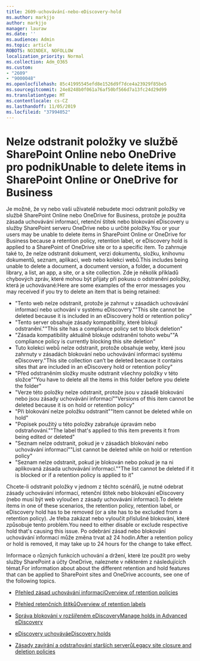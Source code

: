 ```yaml
---
title: 2609-uchovávání-nebo-eDiscovery-hold
ms.author: markjjo
author: markjjo
manager: lauraw
ms.date: ''
ms.audience: Admin
ms.topic: article
ROBOTS: NOINDEX, NOFOLLOW
localization_priority: Normal
ms.collection: Adm_O365
ms.custom:
- "2609"
- "9000048"
ms.openlocfilehash: 85c41995545efd8e1526d9f7dce4a23929f85be5
ms.sourcegitcommit: 24e8248b0f061a76af50bf566d7a13fc24d29d99
ms.translationtype: MT
ms.contentlocale: cs-CZ
ms.lasthandoff: 11/05/2019
ms.locfileid: "37994052"
---
```

# <a name="unable-to-delete-items-in-sharepoint-online-or-onedrive-for-business"></a><span data-ttu-id="03f6b-102">Nelze odstranit položky ve službě SharePoint Online nebo OneDrive pro podnik</span><span class="sxs-lookup"><span data-stu-id="03f6b-102">Unable to delete items in SharePoint Online or OneDrive for Business</span></span>

<span data-ttu-id="03f6b-103">Je možné, že vy nebo vaši uživatelé nebudete moci odstranit položky ve službě SharePoint Online nebo OneDrive for Business, protože je použita zásada uchovávání informací, retenční štítek nebo blokování eDiscovery u služby SharePoint serveru OneDrive nebo u určité položky.</span><span class="sxs-lookup"><span data-stu-id="03f6b-103">You or your users may be unable to delete items in SharePoint Online or OneDrive for Business because a retention policy, retention label, or eDiscovery hold is applied to a SharePoint of OneDrive site or to a specific item.</span></span> <span data-ttu-id="03f6b-104">To zahrnuje také to, že nelze odstranit dokument, verzi dokumentu, složku, knihovnu dokumentů, seznam, aplikaci, web nebo kolekci webů.</span><span class="sxs-lookup"><span data-stu-id="03f6b-104">This includes being unable to delete a document, a document version, a folder, a document library, a list, an app, a site, or a site collection.</span></span> <span data-ttu-id="03f6b-105">Zde je několik příkladů chybových zpráv, které mohou být přijaty při pokusu o odstranění položky, která je uchovávané:</span><span class="sxs-lookup"><span data-stu-id="03f6b-105">Here are some examples of the error messages you may received if you try to delete an item that is being retained:</span></span>

- <span data-ttu-id="03f6b-106">"Tento web nelze odstranit, protože je zahrnut v zásadách uchovávání informací nebo uchování v systému eDiscovery."</span><span class="sxs-lookup"><span data-stu-id="03f6b-106">"This site cannot be deleted because it is included in an eDiscovery hold or retention policy"</span></span>
- <span data-ttu-id="03f6b-107">"Tento server obsahuje zásady kompatibility, které blokují odstranění."</span><span class="sxs-lookup"><span data-stu-id="03f6b-107">"This site has a compliance policy set to block deletion"</span></span>
- <span data-ttu-id="03f6b-108">"Zásada kompatibility aktuálně blokuje odstranění tohoto webu"</span><span class="sxs-lookup"><span data-stu-id="03f6b-108">"A compliance policy is currently blocking this site deletion"</span></span>
- <span data-ttu-id="03f6b-109">Tuto kolekci webů nelze odstranit, protože obsahuje weby, které jsou zahrnuty v zásadách blokování nebo uchovávání informací systému eDiscovery.</span><span class="sxs-lookup"><span data-stu-id="03f6b-109">"This site collection can’t be deleted because it contains sites that are included in an eDiscovery hold or retention policy"</span></span>
- <span data-ttu-id="03f6b-110">"Před odstraněním složky musíte odstranit všechny položky v této složce"</span><span class="sxs-lookup"><span data-stu-id="03f6b-110">"You have to delete all the items in this folder before you delete the folder"</span></span>
- <span data-ttu-id="03f6b-111">"Verze této položky nelze odstranit, protože jsou v zásadě blokování nebo jsou zásady uchovávání informací"</span><span class="sxs-lookup"><span data-stu-id="03f6b-111">"Versions of this item cannot be deleted because it is on hold or retention policy"</span></span>
- <span data-ttu-id="03f6b-112">"Při blokování nelze položku odstranit"</span><span class="sxs-lookup"><span data-stu-id="03f6b-112">"Item cannot be deleted while on hold"</span></span>
- <span data-ttu-id="03f6b-113">"Popisek použitý u této položky zabraňuje úpravám nebo odstraňování."</span><span class="sxs-lookup"><span data-stu-id="03f6b-113">"The label that's applied to this item prevents it from being edited or deleted"</span></span>
- <span data-ttu-id="03f6b-114">"Seznam nelze odstranit, pokud je v zásadách blokování nebo uchovávání informací"</span><span class="sxs-lookup"><span data-stu-id="03f6b-114">"List cannot be deleted while on hold or retention policy"</span></span>
- <span data-ttu-id="03f6b-115">"Seznam nelze odstranit, pokud je blokován nebo pokud je na ni aplikovaná zásada uchovávání informací."</span><span class="sxs-lookup"><span data-stu-id="03f6b-115">"The list cannot be deleted if it is blocked or if a retention policy is applied to it"</span></span>

<span data-ttu-id="03f6b-116">Chcete-li odstranit položky v jednom z těchto scénářů, je nutné odebrat zásady uchovávání informací, retenční štítek nebo blokování eDiscovery (nebo musí být web vyloučen z zásady uchovávání informací).</span><span class="sxs-lookup"><span data-stu-id="03f6b-116">To delete items in one of these scenarios, the retention policy, retention label, or eDiscovery hold has to be removed (or a site has to be excluded from a retention policy).</span></span> <span data-ttu-id="03f6b-117">Je třeba zakázat nebo vyloučit příslušné blokování, které způsobuje tento problém.</span><span class="sxs-lookup"><span data-stu-id="03f6b-117">You need to either disable or exclude respective hold that's causing this issue.</span></span> <span data-ttu-id="03f6b-118">Po odebrání zásad nebo blokování uchovávání informací může změna trvat až 24 hodin.</span><span class="sxs-lookup"><span data-stu-id="03f6b-118">After a retention policy or hold is removed, it may take up to 24 hours for the change to take effect.</span></span> 

<span data-ttu-id="03f6b-119">Informace o různých funkcích uchování a držení, které lze použít pro weby služby SharePoint a účty OneDrive, naleznete v některém z následujících témat.</span><span class="sxs-lookup"><span data-stu-id="03f6b-119">For information about about the different retention and hold features that can be applied to SharePoint sites and OneDrive accounts, see one of the following topics.</span></span>

- [<span data-ttu-id="03f6b-120">Přehled zásad uchovávání informací</span><span class="sxs-lookup"><span data-stu-id="03f6b-120">Overview of retention policies</span></span>](https://docs.microsoft.com/microsoft-365/compliance/retention-policies)

- [<span data-ttu-id="03f6b-121">Přehled retenčních štítků</span><span class="sxs-lookup"><span data-stu-id="03f6b-121">Overview of retention labels</span></span>](https://docs.microsoft.com/microsoft-365/compliance/labels)

- [<span data-ttu-id="03f6b-122">Správa blokování v rozšířeném eDiscovery</span><span class="sxs-lookup"><span data-stu-id="03f6b-122">Manage holds in Advanced eDiscovery</span></span>](https://docs.microsoft.com/microsoft-365/compliance/managing-holds)

- [<span data-ttu-id="03f6b-123">eDiscovery uchovává</span><span class="sxs-lookup"><span data-stu-id="03f6b-123">eDiscovery holds</span></span>](https://docs.microsoft.com/microsoft-365/compliance/ediscovery-cases#step-4-place-content-locations-on-hold)

- [<span data-ttu-id="03f6b-124">Zásady zavírání a odstraňování starších serverů</span><span class="sxs-lookup"><span data-stu-id="03f6b-124">Legacy site closure and deletion policies</span></span>](https://support.office.com/article/Use-policies-for-site-closure-and-deletion-A8280D82-27FD-48C5-9ADF-8A5431208BA5)
